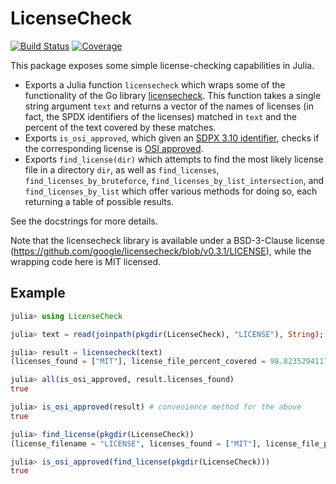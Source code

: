 # LicenseCheck

[![Build Status](https://github.com/ericphanson/LicenseCheck.jl/workflows/CI/badge.svg)](https://github.com/ericphanson/LicenseCheck.jl/actions)
[![Coverage](https://codecov.io/gh/ericphanson/LicenseCheck.jl/branch/master/graph/badge.svg)](https://codecov.io/gh/ericphanson/LicenseCheck.jl)

This package exposes some simple license-checking capabilities in Julia.

* Exports a Julia function `licensecheck` which wraps some of the functionality of the Go library [licensecheck](https://github.com/google/licensecheck). This function takes a single string argument `text` and returns a vector of the names of licenses (in fact, the SPDX identifiers of the licenses) matched in `text` and the percent of the text covered by these matches.
* Exports `is_osi_approved`, which given an [SDPX 3.10 identifier](https://spdx.dev/ids/), checks if the corresponding license is [OSI approved](https://opensource.org/licenses).
* Exports `find_license(dir)` which attempts to find the most likely license file in a directory `dir`, as well as `find_licenses`, `find_licenses_by_bruteforce`, `find_licenses_by_list_intersection`, and `find_licenses_by_list` which offer various methods for doing so, each returning a table of possible results.

See the docstrings for more details.

Note that the licensecheck library is available under a BSD-3-Clause license (<https://github.com/google/licensecheck/blob/v0.3.1/LICENSE>), while the wrapping code here is MIT licensed.

## Example

```julia
julia> using LicenseCheck

julia> text = read(joinpath(pkgdir(LicenseCheck), "LICENSE"), String);

julia> result = licensecheck(text)
(licenses_found = ["MIT"], license_file_percent_covered = 98.82352941176471)

julia> all(is_osi_approved, result.licenses_found)
true

julia> is_osi_approved(result) # convenience method for the above
true

julia> find_license(pkgdir(LicenseCheck))
(license_filename = "LICENSE", licenses_found = ["MIT"], license_file_percent_covered = 98.82352941176471)

julia> is_osi_approved(find_license(pkgdir(LicenseCheck)))
true

```
